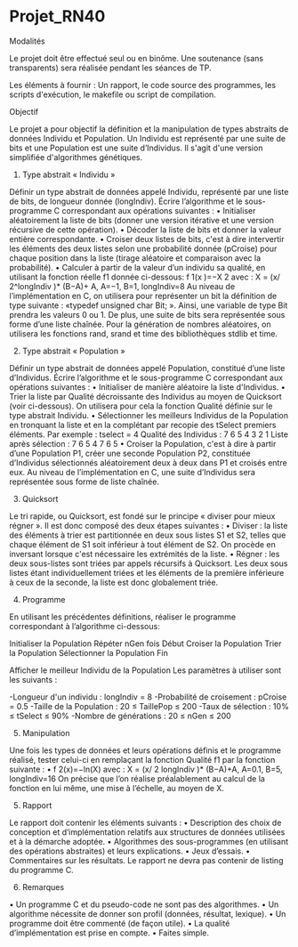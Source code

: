 # Projet_RN40

Modalités

Le projet doit être effectué seul ou en binôme.
Une soutenance (sans transparents) sera réalisée pendant les séances de TP.

Les éléments à fournir :
Un rapport, le code source des programmes, les scripts d'exécution, le makefile ou script de compilation.


Objectif

Le projet a pour objectif la définition et la manipulation de types abstraits de données Individu et
Population. Un Individu est représenté par une suite de bits et une Population est une suite d’Individus. Il
s'agit d'une version simplifiée d'algorithmes génétiques.


1. Type abstrait « Individu »

Définir un type abstrait de données appelé Individu, représenté par une liste de bits, de longueur donnée
(longIndiv).
Écrire l’algorithme et le sous-programme C correspondant aux opérations suivantes :
• Initialiser aléatoirement la liste de bits (donner une version itérative et une version récursive de cette
opération).
• Décoder la liste de bits et donner la valeur entière correspondante.
• Croiser deux listes de bits, c'est à dire intervertir les éléments des deux listes selon une probabilité
donnée (pCroise) pour chaque position dans la liste (tirage aléatoire et comparaison avec la probabilité).
• Calculer à partir de la valeur d’un individu sa qualité, en utilisant la fonction réelle f1 donnée ci-dessous:
f 1(x )=−X 2
avec : X = (x/ 2^longIndiv )* (B−A)+ A, A=−1, B=1, longIndiv=8
Au niveau de l’implémentation en C, on utilisera pour représenter un bit la définition de type suivante :
«typedef unsigned char Bit; ». Ainsi, une variable de type Bit prendra les valeurs 0 ou 1. De plus, une
suite de bits sera représentée sous forme d’une liste chaînée. Pour la génération de nombres aléatoires,
on utilisera les fonctions rand, srand et time des bibliothèques stdlib et time.

2. Type abstrait « Population »

Définir un type abstrait de données appelé Population, constitué d’une liste d’Individus. Écrire l’algorithme
et le sous-programme C correspondant aux opérations suivantes :
• Initialiser de manière aléatoire la liste d'Individus.
• Trier la liste par Qualité décroissante des Individus au moyen de Quicksort (voir ci-dessous). On
utilisera pour cela la fonction Qualité définie sur le type abstrait Individu.
• Sélectionner les meilleurs Individus de la Population en tronquant la liste et en la complétant par
recopie des tSelect premiers éléments. Par exemple :
tselect = 4
Qualité des Individus :
7 6 5 4 3 2 1
Liste après sélection :
7 6 5 4 7 6 5
• Croiser la Population, c'est à dire à partir d’une Population P1, créer une seconde Population P2,
constituée d’Individus sélectionnés aléatoirement deux à deux dans P1 et croisés entre eux.
Au niveau de l’implémentation en C, une suite d’Individus sera représentée sous forme de liste chaînée.


3. Quicksort

Le tri rapide, ou Quicksort, est fondé sur le principe « diviser pour mieux régner ». Il est donc composé
des deux étapes suivantes :
• Diviser : la liste des éléments à trier est partitionnée en deux sous listes S1 et S2, telles que chaque
élément de S1 soit inférieur à tout élément de S2. On procède en inversant lorsque c'est nécessaire les
extrémités de la liste.
• Régner : les deux sous-listes sont triées par appels récursifs à Quicksort. Les deux sous listes
étant individuellement triées et les éléments de la première inférieure à ceux de la seconde, la
liste est donc globalement triée.


4. Programme

En utilisant les précédentes définitions, réaliser le programme correspondant à l’algorithme ci-dessous:

Initialiser la Population
Répéter nGen fois
Début
Croiser la Population
Trier la Population
Sélectionner la Population
Fin

Afficher le meilleur Individu de la Population
Les paramètres à utiliser sont les suivants :

-Longueur d'un individu : longIndiv = 8
-Probabilité de croisement : pCroise = 0.5
-Taille de la Population : 20 ≤ TaillePop ≤ 200
-Taux de sélection : 10% ≤ tSelect ≤ 90%
-Nombre de générations : 20 ≤ nGen ≤ 200


5. Manipulation


Une fois les types de données et leurs opérations définis et le programme réalisé, tester celui-ci en
remplaçant la fonction Qualité f1 par la fonction suivante :
• f 2(x)=−ln(X)
avec : X = (x/ 2
longIndiv )* (B−A)+A, A=0.1, B=5, longIndiv=16
On précise que l’on réalise préalablement au calcul de la fonction en lui même, une mise à l’échelle, au
moyen de X.



5. Rapport


Le rapport doit contenir les éléments suivants :
• Description des choix de conception et d’implémentation relatifs aux structures de données utilisées et
à la démarche adoptée.
• Algorithmes des sous-programmes (en utilisant des opérations abstraites) et leurs explications.
• Jeux d’essais.
• Commentaires sur les résultats.
Le rapport ne devra pas contenir de listing du programme C.


6. Remarques


• Un programme C et du pseudo-code ne sont pas des algorithmes.
• Un algorithme nécessite de donner son profil (données, résultat, lexique).
• Un programme doit être commenté (de façon utile).
• La qualité d’implémentation est prise en compte.
• Faites simple.
